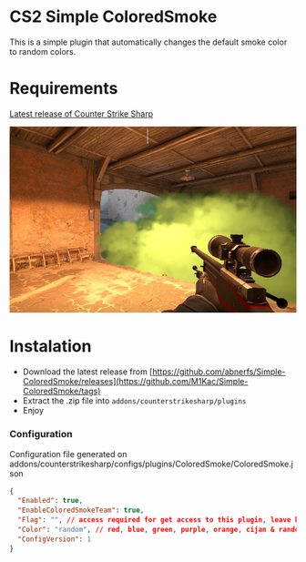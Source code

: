 # CS2 Simple ColoredSmoke


This is a simple plugin that automatically changes the default smoke color to random colors.

# Requirements
[Latest release of Counter Strike Sharp](https://github.com/roflmuffin/CounterStrikeSharp)

![image info](./ColoredSmokeImage.jpg)

# Instalation
- Download the latest release from [https://github.com/abnerfs/Simple-ColoredSmoke/releases](https://github.com/M1Kac/Simple-ColoredSmoke/tags)
- Extract the .zip file into `addons/counterstrikesharp/plugins`
- Enjoy

### Configuration

Configuration file generated on addons/counterstrikesharp/configs/plugins/ColoredSmoke/ColoredSmoke.json
```json
{
  "Enabled": true,
  "EnableColoredSmokeTeam": true,
  "Flag": "", // access required for get access to this plugin, leave blank "" for public access.
  "Color": "random", // red, blue, green, purple, orange, cijan & random
  "ConfigVersion": 1
}
```
